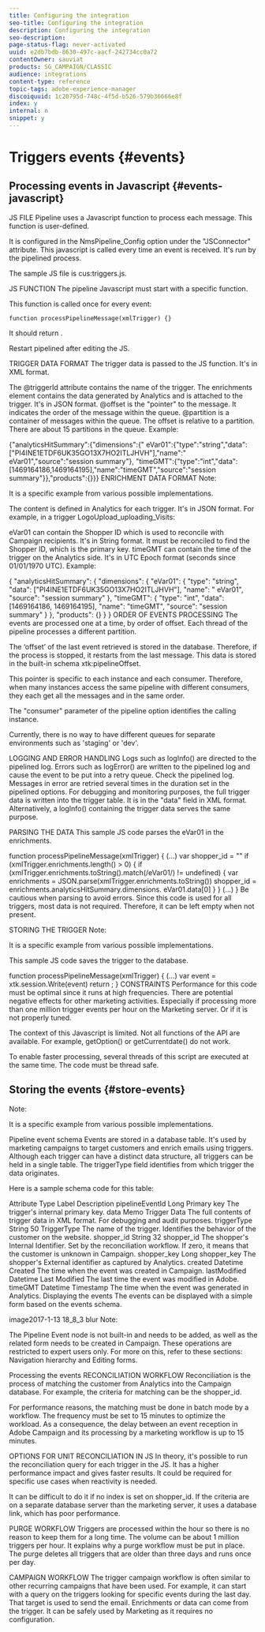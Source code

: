 ```yaml
---
title: Configuring the integration
seo-title: Configuring the integration
description: Configuring the integration
seo-description: 
page-status-flag: never-activated
uuid: e2db7bdb-8630-497c-aacf-242734cc0a72
contentOwner: sauviat
products: SG_CAMPAIGN/CLASSIC
audience: integrations
content-type: reference
topic-tags: adobe-experience-manager
discoiquuid: 1c20795d-748c-4f5d-b526-579b36666e8f
index: y
internal: n
snippet: y
---
```


# Triggers events {#events}

## Processing events in Javascript {#events-javascript}

JS FILE
Pipeline uses a Javascript function to process each message. This function is user-defined.

It is configured in the NmsPipeline_Config option under the "JSConnector" attribute. This javascript is called every time an event is received. It's run by the pipelined process.

The sample JS file is cus:triggers.js.

JS FUNCTION
The pipeline Javascript must start with a specific function.

This function is called once for every event:

    function processPipelineMessage(xmlTrigger) {}

It should return <undefined/>.

Restart pipelined after editing the JS.

TRIGGER DATA FORMAT
The trigger data is passed to the JS function. It's in XML format.

The @triggerId attribute contains the name of the trigger.
The enrichments element contains the data generated by Analytics and is attached to the trigger. It's in JSON format.
@offset is the "pointer" to the message. It indicates the order of the message within the queue.
@partition is a container of messages within the queue. The offset is relative to a partition. There are about 15 partitions in the queue.
Example:

<trigger offset="1500435" partition="4" triggerId="LogoUpload_1_Visits_from_specific_Channel_or_ppp">
 <enrichments>{"analyticsHitSummary":{"dimensions":{" eVar01":{"type":"string","data":["PI4INE1ETDF6UK35GO13X7HO2ITLJHVH"],"name":" eVar01","source":"session summary"}, "timeGMT":{"type":"int","data":[1469164186,1469164195],"name":"timeGMT","source":"session summary"}},"products":{}}}</enrichments>
 <aliases/>
 </trigger>
ENRICHMENT DATA FORMAT
Note:

It is a specific example from various possible implementations.

The content is defined in Analytics for each trigger. It's in JSON format.
For example, in a trigger LogoUpload_uploading_Visits:

eVar01 can contain the Shopper ID which is used to reconcile with Campaign recipients. It's in String format. It must be reconciled to find the Shopper ID, which is the primary key.
timeGMT can contain the time of the trigger on the Analytics side. It's in UTC Epoch format (seconds since 01/01/1970 UTC).
Example:

{
 "analyticsHitSummary": {
 "dimensions": {
 "eVar01": {
 "type": "string",
 "data": ["PI4INE1ETDF6UK35GO13X7HO2ITLJHVH"],
 "name": " eVar01",
 "source": "session summary"
 },
 "timeGMT": {
 "type": "int",
 "data": [1469164186, 1469164195],
 "name": "timeGMT",
 "source": "session summary"
 }
 },
 "products": {}
 }
 }
ORDER OF EVENTS PROCESSING
The events are processed one at a time, by order of offset. Each thread of the pipeline processes a different partition.

The ‘offset’ of the last event retrieved is stored in the database. Therefore, if the process is stopped, it restarts from the last message. This data is stored in the built-in schema xtk:pipelineOffset.

This pointer is specific to each instance and each consumer. Therefore, when many instances access the same pipeline with different consumers, they each get all the messages and in the same order.

The "consumer" parameter of the pipeline option identifies the calling instance. 

Currently, there is no way to have different queues for separate environments such as 'staging' or 'dev'.

LOGGING AND ERROR HANDLING
Logs such as logInfo() are directed to the pipelined log. Errors such as logError() are written to the pipelined log and cause the event to be put into a retry queue. Check the pipelined log.
Messages in error are retried several times in the duration set in the pipelined options.
For debugging and monitoring purposes, the full trigger data is written into the trigger table. It is in the "data" field in XML format. Alternatively, a logInfo() containing the trigger data serves the same purpose.

PARSING THE DATA
This sample JS code parses the eVar01 in the enrichments.

function processPipelineMessage(xmlTrigger)
 {
 (…)
 var shopper_id = ""
 if (xmlTrigger.enrichments.length() > 0)
 {
 if (xmlTrigger.enrichments.toString().match(/eVar01/) != undefined)
 {
 var enrichments = JSON.parse(xmlTrigger.enrichments.toString())
 shopper_id = enrichments.analyticsHitSummary.dimensions. eVar01.data[0]
 }
 }
 (…)
 }
Be cautious when parsing to avoid errors.
Since this code is used for all triggers, most data is not required. Therefore, it can be left empty when not present.

STORING THE TRIGGER
Note:

It is a specific example from various possible implementations.

This sample JS code saves the trigger to the database.

function processPipelineMessage(xmlTrigger)
 {
 (…)
 var event = 
 <pipelineEvent
 xtkschema = "cus:pipelineEvent"
 _operation = "insert"
 created = {timeNow}
 lastModified = {timeNow}
 triggerType = {triggerType}
 timeGMT = {timeGMT}
 shopper_id = {shopper_id}
 data = {xmlTrigger.toXMLString()}
 />
 xtk.session.Write(event)
 return <undef/>; 
 }
CONSTRAINTS
Performance for this code must be optimal since it runs at high frequencies. There are potential negative effects for other marketing activities. Especially if processing more than one million trigger events per hour on the Marketing server. Or if it is not properly tuned.

The context of this Javascript is limited. Not all functions of the API are available. For example, getOption() or getCurrentdate() do not work. 

To enable faster processing, several threads of this script are executed at the same time. The code must be thread safe.

## Storing the events {#store-events}

Note:

It is a specific example from various possible implementations.

Pipeline event schema
Events are stored in a database table. It's used by marketing campaigns to target customers and enrich emails using triggers.
Although each trigger can have a distinct data structure, all triggers can be held in a single table. 
The triggerType field identifies from which trigger the data originates.

Here is a sample schema code for this table:

Attribute	Type	Label	Description
pipelineEventId	Long	Primary key	The trigger's internal primary key.
data	Memo	Trigger Data	The full contents of trigger data in XML format. For debugging and audit purposes.
triggerType	String 50	TriggerType	The name of the trigger. Identifies the behavior of the customer on the website.
shopper_id	String 32	shopper_id	The shopper's Internal Identifier. Set by the reconciliation workflow. If zero, it means that the customer is unknown in Campaign.
shopper_key	Long	shopper_key	The shopper's External identifier as captured by Analytics.
created	Datetime	Created	The time when the event was created in Campaign.
lastModified	Datetime	Last Modified	The last time the event was modified in Adobe.
timeGMT	Datetime	Timestamp	The time when the event was generated in Analytics.
Displaying the events
The events can be displayed with a simple form based on the events schema.

image2017-1-13 18_8_3 blur
Note:

The Pipeline Event node is not built-in and needs to be added, as well as the related form needs to be created in Campaign. These operations are restricted to expert users only. For more on this, refer to these sections: Navigation hierarchy and Editing forms.

Processing the events
RECONCILIATION WORKFLOW
Reconciliation is the process of matching the customer from Analytics into the Campaign database. For example, the criteria for matching can be the shopper_id.

For performance reasons, the matching must be done in batch mode by a workflow. 
The frequency must be set to 15 minutes to optimize the workload. As a consequence, the delay between an event reception in Adobe Campaign and its processing by a marketing workflow is up to 15 minutes.

OPTIONS FOR UNIT RECONCILIATION IN JS
In theory, it's possible to run the reconciliation query for each trigger in the JS. It has a higher performance impact and gives faster results. It could be required for specific use cases when reactivity is needed. 

It can be difficult to do it if no index is set on shopper_id. If the criteria are on a separate database server than the marketing server, it uses a database link, which has poor performance.

PURGE WORKFLOW
Triggers are processed within the hour so there is no reason to keep them for a long time. The volume can be about 1 million triggers per hour. It explains why a purge workflow must be put in place. The purge deletes all triggers that are older than three days and runs once per day.

CAMPAIGN WORKFLOW
The trigger campaign workflow is often similar to other recurring campaigns that have been used.
For example, it can start with a query on the triggers looking for specific events during the last day. That target is used to send the email. Enrichments or data can come from the trigger. It can be safely used by Marketing as it requires no configuration.

